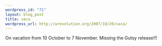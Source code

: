 ```yaml
--- 
wordpress_id: "71"
layout: blog_post
title: vaca
wordpress_url: http://wrevolution.org/2007/10/20/vaca/
---
```

On vacation from 10 October to 7 November.  Missing the Gutsy release!!! 
